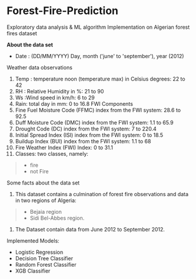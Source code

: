 # Forest-Fire-Prediction
Exploratory data analysis &amp; ML algorithm Implementation on Algerian forest fires dataset

**About the data set**

* Date : (DD/MM/YYYY) Day, month ('june' to 'september'), year (2012) 

Weather data observations

1. Temp : temperature noon (temperature max) in Celsius degrees: 22 to 42
1. RH : Relative Humidity in %: 21 to 90
1. Ws :Wind speed in km/h: 6 to 29
1. Rain: total day in mm: 0 to 16.8 FWI Components
1. Fine Fuel Moisture Code (FFMC) index from the FWI system: 28.6 to 92.5
1. Duff Moisture Code (DMC) index from the FWI system: 1.1 to 65.9
1. Drought Code (DC) index from the FWI system: 7 to 220.4
1. Initial Spread Index (ISI) index from the FWI system: 0 to 18.5
1. Buildup Index (BUI) index from the FWI system: 1.1 to 68
1. Fire Weather Index (FWI) Index: 0 to 31.1
1. Classes: two classes, namely: 
 > * fire  
 > * not Fire

Some facts about the data set

1. This dataset contains a culmination of forest fire observations and data in two regions of Algeria:
> * Bejaia region 
> * Sidi Bel-Abbes region.

1. The Dataset contain data from June 2012 to September 2012.

Implemented Models:
* Logistic Regression
* Decision Tree Classifier
* Random Forest Classifier
* XGB Classifier

